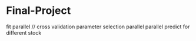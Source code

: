 # Final-Project

fit parallel //
cross validation parameter selection parallel
parallel predict for different stock
